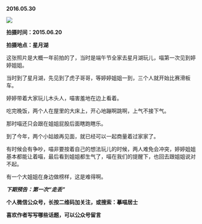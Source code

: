 
          
            
**2016.05.30**



![](//upload-images.jianshu.io/upload_images/51001-c31eb5e3c0c4fdae.jpg)




**拍摄时间：2015.06.20**

**拍摄地点：星月湖**

这张照片是大概一年前拍的了，当时是端午节全家去星月湖玩儿，喵第一次见到婷婷姐姐。

当时到了星月湖，先见到了虎子哥哥，等婷婷姐姐一到，三个人就开始比赛滑板车。

婷婷带着大家玩儿木头人，喵害羞地在边上看着。

吃完晚饭，两个人在屋里的大床上，开心地蹦啊跳啊，上气不接下气。

那时喵还只会跟在姐姐屁股后面瞎跑瞎乐。

到了今年，两个小姑娘再见面，就已经可以一起商量着过家家了。

有时候会有争吵，喵非要按着自己的想法玩儿的时候，两人难免会冲突，婷婷姐姐基本都能让着喵，最后看到姐姐都生气了，喵在我们的提醒下，也回去跟姐姐说对不起。

有一个大姐姐在身边做榜样，这是难得啊。


***下期预告：第一次“走丢”***


**个人微信公众号，长按二维码加关注，或搜索：摹喵居士**

**喜欢作者写写哪些话题，可以公众号留言**




          
        